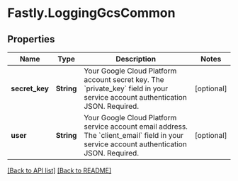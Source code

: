 # Fastly.LoggingGcsCommon

## Properties

Name | Type | Description | Notes
------------ | ------------- | ------------- | -------------
**secret_key** | **String** | Your Google Cloud Platform account secret key. The &#x60;private_key&#x60; field in your service account authentication JSON. Required. | [optional] 
**user** | **String** | Your Google Cloud Platform service account email address. The &#x60;client_email&#x60; field in your service account authentication JSON. Required. | [optional] 



[[Back to API list]](../../README.md#endpoints) [[Back to README]](../../README.md)
